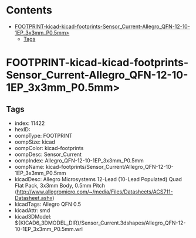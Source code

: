 



Contents
========

* [FOOTPRINT-kicad-kicad-footprints-Sensor_Current-Allegro_QFN-12-10-1EP_3x3mm_P0.5mm>](#footprint-kicad-kicad-footprints-sensor_current-allegro_qfn-12-10-1ep_3x3mm_p05mm)
	* [Tags](#tags)

# FOOTPRINT-kicad-kicad-footprints-Sensor_Current-Allegro_QFN-12-10-1EP_3x3mm_P0.5mm>

## Tags

- index: 11422
- hexID: 
- oompType: FOOTPRINT
- oompSize: kicad
- oompColor: kicad-footprints
- oompDesc: Sensor_Current
- oompIndex: Allegro_QFN-12-10-1EP_3x3mm_P0.5mm
- oompName: kicad-footprints/Sensor_Current/Allegro_QFN-12-10-1EP_3x3mm_P0.5mm
- kicadDesc: Allegro Microsystems 12-Lead (10-Lead Populated) Quad Flat Pack, 3x3mm Body, 0.5mm Pitch (http://www.allegromicro.com/~/media/Files/Datasheets/ACS711-Datasheet.ashx)
- kicadTags: Allegro QFN 0.5
- kicadAttr: smd
- kicad3DModel: ${KICAD6_3DMODEL_DIR}/Sensor_Current.3dshapes/Allegro_QFN-12-10-1EP_3x3mm_P0.5mm.wrl
